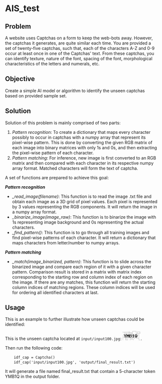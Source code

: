 # AIS_test

## Problem

A website uses Captchas on a form to keep the web-bots away. However, the captchas it generates, are quite similar each time. You are provided a set of twenty-five captchas, such that, each of the characters A-Z and 0-9 occur at least once in one of the Captchas' text. From these captchas, you can identify texture, nature of the font, spacing of the font, morphological characteristics of the letters and numerals, etc.

## Objective

Create a simple AI model or algorithm to identify the unseen captchas based on provided sample set.

## Solution

Solution of this problem is mainly comprised of two parts:
1. *Pattern recognition*: To create a dictionary that maps every character possibly to occur in captchas with a numpy array that represent its pixel-wise pattern. This is done by converting the given RGB matrix of each image into binary matrices with only 1s and 0s, and then extracting the pixel-wise pattern of each character. 
2. *Pattern matching*: For inference, new image is first converted to an RGB matrix and then compared with each character in its respective numpy array format. Matched characters will form the text of captcha. 

A set of functions are prepared to achieve this goal:

***Pattern recognition***
- *_read_image(filename)*: This function is to read the image .txt file and obtain each image as a 3D grid of pixel values. Each pixel is represented by 3 values representing the RGB components. It will return the image in a numpy array format. 
- *_binarize_image(image_raw)*: This function is to binarize the image with 1s representing image background and 0s representing the actual characters. 
- *_find_pattern()*: This function is to go through all training images and find pixel-wise patterns of each character. It will return a dictionary that maps characters from letter/number to numpy arrays.

***Pattern matching***
- *_match(image_binarized, pattern)*: This function is to slide across the binarized image and compare each region of it with a given character pattern. Comparison result is stored in a matrix with matrix index corresponding to the starting row and column index of each region on the image. If there are any matches, this function will return the starting column indices of matching regions. These column indices will be used for ordering all identified characters at last. 

## Usage

This is an example to further illustrate how unseen captchas could be identified:

This is the unseen captcha located at `input/input100.jpg`: ![This is an image](/input100.jpg). 

Then run the following code:
```
    idf_cap = Captcha()
    idf_cap('input/input100.jpg', 'output/final_result.txt')
```
It will generate a file named final_result.txt that contain a 5-character token YMB1Q in the output folder.

